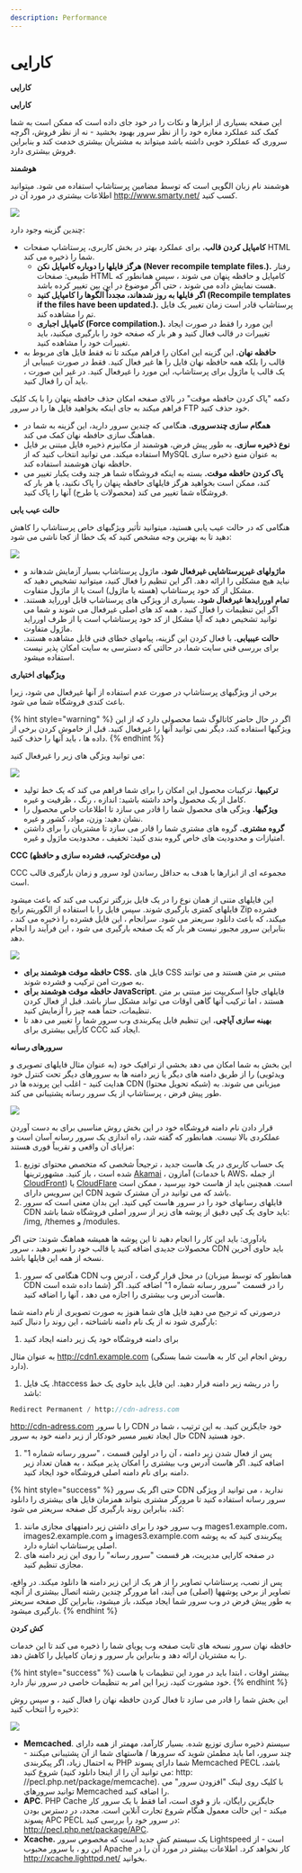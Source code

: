 ```yaml
---
description: Performance
---
```


# کارایی

**کارایی**

**کارایی**

این صفحه بسیاری از ابزارها و نکات را در خود جای داده است که ممکن است به شما کمک کند عملکرد مغازه خود را از نظر سرور بهبود بخشید - نه از نظر فروش، اگرچه سروری که عملکرد خوبی داشته باشد میتواند به مشتریان بیشتری خدمت کند و بنابراین فروش بیشتری دارد.

**هوشمند**

هوشمند نام زبان الگویی است که توسط مضامین پرستاشاپ استفاده می شود. میتوانید اطلاعات بیشتری در مورد آن در http://www.smarty.net/ کسب کنید.

![](<../../../.gitbook/assets/0 (67).png>)

چندین گزینه وجود دارد:

* **کامپایل کردن قالب.** برای عملکرد بهتر در بخش کاربری، پرستاشاپ صفحات HTML شما را ذخیره می کند.
  * **هرگز فایلها را دوباره کامپایل نکن (Never recompile template files.).** رفتار طبیعی: صفحات HTML کامپایل و حافظه پنهان می شوند ، سپس همانطور که هست نمایش داده می شوند ، حتی اگر موضوع در این بین تغییر کرده باشد.
  * **اگر فایلها به روز شدهاند، مجدداً الگوها را کامپایل کنید (Recompile templates if the files have been updated.).** پرستاشاپ قادر است زمان تغییر یک فایل تم را مشاهده کند.
  * **کامپایل اجباری (Force compilation.).** این مورد را فقط در صورت ایجاد تغییرات در قالب فعال کنید و هر بار که صفحه خود را بارگیری میکنید، باید تغییرات خود را مشاهده کنید.
* **حافظه نهان.** این گزینه این امکان را فراهم میکند تا نه فقط فایل های مربوط به قالب را بلکه همه حافظه نهان فایل را ها غیر فعال کنید. فقط در صورت عیبیابی از یک قالب یا ماژول برای پرستاشاپ، این مورد را غیرفعال کنید. در غیر این صورت ، باید آن را فعال کنید.

دکمه "پاک کردن حافظه موقت" در بالای صفحه امکان حذف حافظه پنهان را با یک کلیک فراهم میکند به جای اینکه بخواهید فایل ها را در سرور FTP خود حذف کنید.

* **همگام سازی چندسروری.** هنگامی که چندین سرور دارید، این گزینه به شما در هماهنگ سازی حافظه نهان کمک می کند.
* **نوع ذخیره سازی.** به طور پیش فرض، هوشمند از مکانیزم ذخیره فایل مبتنی بر فایل استفاده میکند. می توانید انتخاب کنید که از MySQL به عنوان منبع ذخیره سازی حافظه نهان هوشمند استفاده کند.
* **پاک کردن حافظه موقت.** بسته به اینکه فروشگاه شما هر چند وقت یکبار تغییر می کند، ممکن است بخواهید هرگز فایلهای حافظه پنهان را پاک نکنید، یا هر بار که فروشگاه شما تغییر می کند (محصولات یا طرح) آنها را پاک کنید.

**حالت عیب یابی**

هنگامی که در حالت عیب یابی هستید، میتوانید تأثیر ویژگیهای خاص پرستاشاپ را کاهش دهید تا به بهترین وجه مشخص کنید که یک خطا از کجا ناشی می شود:

![](<../../../.gitbook/assets/1 (49).png>)

* **ماژولهای غیرپرستاشاپی غیرفعال شود.** ماژول پرستاشاپ بسیار آزمایش شدهاند و نباید هیچ مشکلی را ارائه دهد. اگر این تنظیم را فعال کنید، میتوانید تشخیص دهید که مشکل از کد خود پرستاشاپ (هسته یا ماژول) است یا از ماژول متفاوت.
* **تمام اوررایدها غیرفعال شود.** بسیاری از ویژگی های پرستاشاپ قابل اورراید هستند. اگر این تنظیمات را فعال کنید ، همه کد های اصلی غیرفعال می شوند و شما می توانید تشخیص دهید که آیا مشکل از کد خود پرستاشاپ است یا از طرف اورراید ماژول متفاوت.
* **حالت عیبیابی.** با فعال کردن این گزینه، پیامهای خطای فنی قابل مشاهده هستند. برای بررسی فنی سایت شما، در حالتی که دسترسی به سایت امکان پذیر نیست استفاده میشود.

**ویژگیهای اختیاری**

برخی از ویژگیهای پرستاشاپ در صورت عدم استفاده از آنها غیرفعال می شود، زیرا باعث کندی فروشگاه شما می شود.

{% hint style="warning" %}
اگر در حال حاضر کاتالوگ شما محصولی دارد که از این ویژگیها استفاده کند، دیگر نمی توانید آنها را غیرفعال کنید. قبل از خاموش کردن برخی از داده ها ، باید آنها را حذف کنید.
{% endhint %}

می توانید ویژگی های زیر را غیرفعال کنید:

![](<../../../.gitbook/assets/2 (30).png>)

* **ترکیبها.** ترکیبات محصول این امکان را برای شما فراهم می کند که یک خط تولید کامل از یک محصول واحد داشته باشید: اندازه ، رنگ ، ظرفیت و غیره.
* **ویژگیها.** ویژگی های محصول شما را قادر می سازد تا اطلاعات خاص محصول را نشان دهید: وزن، مواد، کشور و غیره.
* **گروه مشتری.** گروه های مشتری شما را قادر می سازد تا مشتریان را برای داشتن امتیازات و محدودیت های خاص گروه بندی کنید: تخفیف ، محدودیت ماژول و غیره.

**CCC (ترکیب، فشرده سازی و حافظه‎ی موقت)**

CCC مجموعه ای از ابزارها با هدف به حداقل رساندن لود سرور و زمان بارگیری قالب است.

این فایلهای متنی از همان نوع را در یک فایل بزرگتر ترکیب می کند که باعث میشود فایلهای کمتری بارگیری شوند. سپس فایل را با استفاده از الگوریتم رایج Zip فشرده میکند، که باعث دانلود سریعتر می شود. سرانجام ، این فایل فشرده را ذخیره می کند ، بنابراین سرور مجبور نیست هر بار که یک صفحه بارگیری می شود ، این فرآیند را انجام دهد.

![](<../../../.gitbook/assets/3 (16).png>)

* **حافظه موقت هوشمند برای CSS.** فایل های CSS مبتنی بر متن هستند و می توانند به صورت امن ترکیب و فشرده شوند.
* **حافظه موقت هوشمند برای JavaScript**. فایلهای جاوا اسکریپت نیز مبتنی بر متن هستند ، اما ترکیب آنها گاهی اوقات می تواند مشکل ساز باشد. قبل از فعال کردن تنظیمات، حتماً همه چیز را آزمایش کنید.
* **بهینه سازی آپاچی.** این تنظیم فایل پیکربندی وب سرور شما را تغییر می دهد تا کارآیی بیشتری برای CCC ایجاد کند.

**سرورهای رسانه**

این بخش به شما امکان می دهد بخشی از ترافیک خود (به عنوان مثال فایلهای تصویری و ویدئویی) را از طریق دامنه های دیگر یا زیر دامنه ها به سرورهای دیگر تحت کنترل خود هدایت کنید - اغلب این پرونده ها در CDN (شبکه تحویل محتوا) میزبانی می شوند. به طور پیش فرض ، پرستاشاپ از یک سرور رسانه پشتیبانی می کند.

![](<../../../.gitbook/assets/4 (8).png>)

قرار دادن نام دامنه فروشگاه خود در این بخش روش مناسبی برای به دست آوردن عملکردی بالا نیست. همانطور که گفته شد، راه اندازی یک سرور رسانه آسان است و مزایای آن واقعی و تقریباً فوری هستند:

1. یک حساب کاربری در یک هاست جدید ، ترجیحاً شخصی که متخصص محتوای توزیع شده است ، باز کنید. مشهورترینها [Akamai](http://www.akamai.com/) ، آمازون (با خدمات AWS، از جمله [CloudFront](http://aws.amazon.com/)) یا [CloudFlare](http://www.cloudflare.com/) است. همچنین باید از هاست خود بپرسید ، ممکن است این سرویس دارای CDN باشد که می توانید در آن مشترک شوید.
2. فایلهای رسانهای خود را در سرور هاست کپی کنید. این بدان معنی است که سرور CDN باید حاوی یک کپی دقیق از پوشه های زیر از سرور اصلی فروشگاه شما باشد: /img, /themes و /modules.

یادآوری: باید این کار را انجام دهید تا این پوشه ها همیشه هماهنگ شوند: حتی اگر محصولات جدیدی اضافه کنید یا قالب خود را تغییر دهید ، سرور CDN باید حاوی آخرین نسخه از همه این فایلها باشد.

1. هنگامی که سرور CDN در محل قرار گرفت ، آدرس وب (همانطور که توسط میزبان CDN شما داده شده است) را در قسمت "سرور رسانه شماره 1" اضافه کنید. اگر هاست آدرس وب بیشتری را اجازه می دهد ، آنها را اضافه کنید.

درصورتی که ترجیح می دهید فایل های شما هنوز به صورت تصویری از نام دامنه شما بارگیری شود نه از یک نام دامنه ناشناخته ، این روند را دنبال کنید:

1. برای دامنه فروشگاه خود یک زیر دامنه ایجاد کنید

به عنوان مثال http://cdn1.example.com (روش انجام این کار به هاست شما بستگی دارد).

1. یک فایل .htaccess را در ریشه زیر دامنه قرار دهید. این فایل باید حاوی یک خط باشد:

```php
Redirect Permanent / http://cdn-adress.com
```

http://cdn-adress.com را با سرور CDN خود جایگزین کنید. به این ترتیب ، شما در حال ایجاد تغییر مسیر خودکار از زیر دامنه خود به سرور CDN خود هستید.

1. پس از فعال شدن زیر دامنه ، آن را در اولین قسمت ، "سرور رسانه شماره 1" اضافه کنید. اگر هاست آدرس وب بیشتری را امکان پذیر میکند ، به همان تعداد زیر دامنه برای نام دامنه اصلی فروشگاه خود ایجاد کنید.

{% hint style="success" %}
حتی اگر یک سرور CDN ندارید ، می توانید از ویژگی سرور رسانه استفاده کنید تا مرورگر مشتری بتواند همزمان فایل های بیشتری را دانلود کند، بنابراین روند بارگیری کل صفحه سریعتر می شود:

1. وب سرور خود را برای داشتن زیر دامنههای مجازی مانند mages1.example.com، images2.example.com و images3.example.com پیکربندی کنید که به پوشه اصلی پرستاشاپ اشاره دارد.
2. در صفحه کارایی مدیریت، هر قسمت "سرور رسانه" را روی این زیر دامنه های مجازی تنظیم کنید.

پس از نصب، پرستاشاپ تصاویر را از هر یک از این زیر دامنه ها دانلود میکند. در واقع، تصاویر از برخی پوشهها (اصلی) می آیند، اما مرورگر چندین رشته اتصال بیشتری از آنچه به طور پیش فرض در وب سرور شما ایجاد میکند، باز میشود، بنابراین کل صفحه سریعتر بارگیری میشود.
{% endhint %}

**کش کردن**

حافظه نهان سرور نسخه های ثابت صفحه وب پویای شما را ذخیره می کند تا این خدمات را به مشتریان ارائه دهد و بنابراین بار سرور و زمان کامپایل را کاهش دهد.

{% hint style="success" %}
بیشتر اوقات ، ابتدا باید در مورد این تنظیمات با هاست خود مشورت کنید، زیرا این امر به تنظیمات خاصی در سرور نیاز دارد.
{% endhint %}

این بخش شما را قادر می سازد تا فعال کردن حافظه نهان را فعال کنید ، و سپس روش ذخیره را انتخاب کنید:

![](<../../../.gitbook/assets/5 (4).png>)

* **Memcached**. سیستم ذخیره سازی توزیع شده. بسیار کارآمد، مهمتر از همه دارای چند سرور، اما باید مطمئن شوید که سرورها / هاستهای شما از آن پشتیبانی میکنند - به احتمال زیاد، اگر پیکربندی PHP شما دارای پسوند Memcached PECL باشد، شروع کنید (می توانید آن را از اینجا دانلود کنید: http: //pecl.php.net/package/memcache). با کلیک روی لینک "افزودن سرور" می توانید سرورهای Memcached را اضافه کنید.
* **APC**. PHP Cache جایگزین رایگان، باز و قوی است، اما فقط با یک سرور کار میکند - این حالت معمول هنگام شروع تجارت آنلاین است. مجدد، در دسترس بودن پسوند APC PECL در سرور خود را بررسی کنید: http://pecl.php.net/package/APC.
* **Xcache.** یک سیستم کش جدید است که مخصوص سرور Lightspeed است - از این رو ، با سرور محبوب Apache کار نخواهد کرد. اطلاعات بیشتر در مورد آن را در http://xcache.lighttpd.net/ بخوانید.
